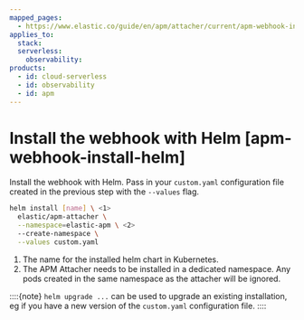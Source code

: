```yaml
---
mapped_pages:
  - https://www.elastic.co/guide/en/apm/attacher/current/apm-webhook-install-helm.html
applies_to:
  stack:
  serverless:
    observability:
products:
  - id: cloud-serverless
  - id: observability
  - id: apm
---
```


# Install the webhook with Helm [apm-webhook-install-helm]

Install the webhook with Helm. Pass in your `custom.yaml` configuration file created in the previous step with the `--values` flag.

```bash
helm install [name] \ <1>
  elastic/apm-attacher \
  --namespace=elastic-apm \ <2>
  --create-namespace \
  --values custom.yaml
```

1. The name for the installed helm chart in Kubernetes.
2. The APM Attacher needs to be installed in a dedicated namespace. Any pods created in the same namespace as the attacher will be ignored.


::::{note}
`helm upgrade ...` can be used to upgrade an existing installation, eg if you have a new version of the `custom.yaml` configuration file.
::::


